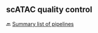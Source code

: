 ## scATAC quality control



🔙 [Summary list of pipelines](https://github.com/RCHENLAB/dry-lab-standard/wiki)
